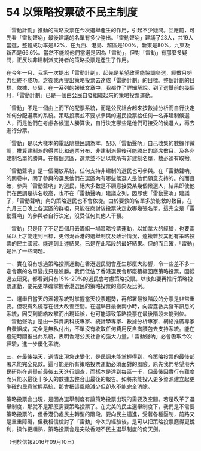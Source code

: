 # 54 以策略投票破不民主制度

「雷動計劃」推動的策略投票在今次選舉產生的作用，引起不少疑問。回應前，可先看「雷動聲吶」最後建議的名單有多少勝出。「雷動聲吶」建議了23人，共19人當選，整體成功率是82%，在九西、港島、超區是100%，新東是80%，九東及新西是66.6%。當然不能說他們當選是因為「雷動」，但對「雷動」有那麼多疑問，正反映非建制派支持者的策略投票是產生了作用。

在今年一月，我第一次提出「雷動計劃」，起先是希望政黨能協調參選，經數月努力但終不成功。之後我再提出策略投票去達成「雷動計劃」的目標。整個計劃的目標、依據、步驟，在一系列的報紙文章中，我都作了詳細解說。到了選舉前的幾個月，「雷動計劃」已是一個由公民自發組織起來的策略投票運動。

「雷動」不是一個由上而下的配票系統，而是公民組合起來按數據分析而自行決定如何分配選票的系統。策略投票並不要求參與的選民投票給任何一名非建制候選人，而是他們在考慮各候選人勝算後，自行決定哪些是他們可接受的候選人，再去進行分票。

「雷動」是以大樣本的電話隨機民調為本，配以「雷動聲吶」自己收集的數據作微調，推算建制派的得票比和選票分布、非建制派最後可能勝出的議席數目、及各非建制名單的勝算。在每個選區，選票並不足以救所有非建制名單，故必須有取捨。

「雷動聲吶」是一個開放系統，任何支持非建制的選民也可參與。在「雷動聲吶」的問卷中，問了參與的選民他們在選區內有哪些候選人是他們願意支持的。的而且確，參與「雷動聲吶」的選民，絕大多數是不願意接受某幾個候選人，結果即使他們在民調是排名較高，也不在「雷動聲吶」建議之列，因即使「雷動聲吶」建議了，「雷動聲吶」內的策略選民也不會依從。由於要救的名單多於能救的數目，在九月三日晚上各選區的群組，只能在商討後投票決定救哪幾張名單。這完全是「雷動聲吶」的參與者自行決定，沒受任何其他人干預。

「雷動」只是用了不足四個月去籌組一場策略投票運動，以加拿大的經驗，也要兩屆以上才能達到目標，更何況香港的選舉制度及政治情況，遠複雜於其他有策略投票的民主國家。能達到上述結果，已是在此階段的最好結果。但的而且確，「雷動」是出了一些問題。

一、實在沒有想過策略投票運動在香港選民間會產生那麼大影響，令一些差不多一定會贏的名單變成只是險勝。我們低估了香港選民會那麼積極回應策略投票，因從過去研究，都看到只有15%-20%的選民會考慮策略投票。以後如要再推行策略投票運動，要先更準確掌握香港選民的策略投票的意向及比例。

二、選舉日當天的滙報系統對掌握當天投票趨勢，再部署最後階段的分票是非常重要。但現有系統存在很大改善空間。在選舉日最後兩小時，向雷霆救兵發布訊息的系統，因受到網絡攻擊而出現延誤，也可能導致策略投票在最後階段未能到位。「雷動聲吶」是由一群資訊科技專家、統計學專家、數據分析專家、網絡推廣專家自發組成，完全是無私付出，不單沒有收取任何費用反自掏腰包去支持系統。能在極短時間推出此系統，表明香港公民社會的強大力量。「雷動聲吶」必會吸取今次經驗，進一步優化系統。

三、在最後幾天，選情出現急速變化，是民調未能掌握得到，令策略投票的最後部署未能完全見效。這可能是所有策略投票運動必須面對的風險。原先我們希望港大民研能在選舉前最後五天進行調查，而樣本是達到每區一千，但最後因實行有難度而只能以最後十多天的數據去整合出最後的報告。如將來能投入更多資源建立起更準確的民意掌握系統，那會把這風險減少但卻永不能完全消除。

策略投票會出現，是因為選舉制度有讓策略投票出現的需要及空間。若是改革了選舉制度，那就不是那麼需要策略投票了。在完美的民主選舉制度下，我們是不需要策略投票的，但香港仍處民主轉型的階段，要向民主邁進，受著各種壓制，前路又是重重障礙，但我相信檢討了「雷動」今次的經驗後，是可以把策略投票磨得更銳利，操作更順熟，策略投票會是突破香港不民主選舉制度的倚天劍。

（刊於信報2016年09月10日）

